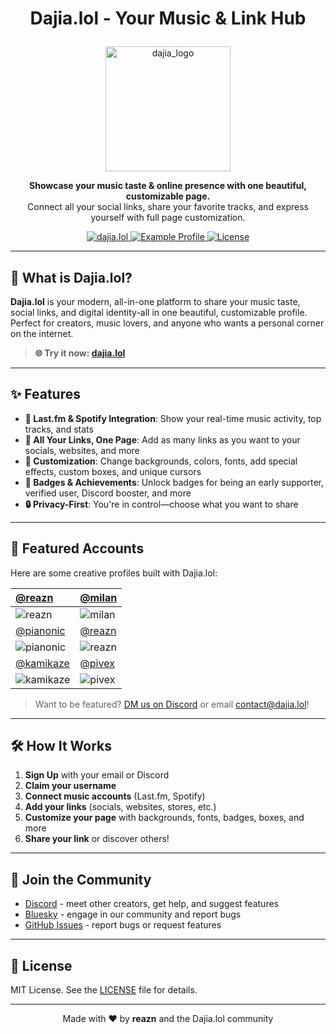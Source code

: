 # <p align="center">Dajia.lol - Your Music & Link Hub</p>
<p align="center">
  <img width="200" height="200" alt="dajia_logo" src="https://github.com/user-attachments/assets/f6fd9e57-ea38-4625-8f51-7794a445a18e" alt="Dajia Logo" />
</p>



<p align="center">
  <strong>Showcase your music taste & online presence with one beautiful, customizable page.</strong><br>
  Connect all your social links, share your favorite tracks, and express yourself with full page customization.
</p>
<p align="center">
  <a href="https://dajia.lol">
    <img src="https://img.shields.io/badge/dajia.lol-8B5CF6?style=for-the-badge" alt="dajia.lol" />
  </a>
  <a href="https://dajia.lol/reazn">
    <img src="https://img.shields.io/badge/Example%20Profile-8B5CF6?style=for-the-badge" alt="Example Profile" />
  </a>
  <a href="https://github.com/reazndev/dajia.lol/blob/main/LICENSE">
    <img src="https://img.shields.io/badge/License-8B5CF6?style=for-the-badge" alt="License" />
  </a>
</p>

---

## 🚀 What is Dajia.lol?

**Dajia.lol** is your modern, all-in-one platform to share your music taste, social links, and digital identity-all in one beautiful, customizable profile. Perfect for creators, music lovers, and anyone who wants a personal corner on the internet.

> **🌐 Try it now: [dajia.lol](https://dajia.lol)**

---

## ✨ Features

- **🎵 Last.fm & Spotify Integration**: Show your real-time music activity, top tracks, and stats
- **🔗 All Your Links, One Page**: Add as many links as you want to your socials, websites, and more
- **🎨 Customization**: Change backgrounds, colors, fonts, add special effects, custom boxes, and unique cursors
- **🏅 Badges & Achievements**: Unlock badges for being an early supporter, verified user, Discord booster, and more
- **🔒 Privacy-First**: You're in control—choose what you want to share

---

## 🌟 Featured Accounts

Here are some creative profiles built with Dajia.lol:

| [@reazn](https://dajia.lol/reazn) | [@milan](https://dajia.lol/milan) |
|:---------------------------------|:--------------------------------|
| ![reazn](https://github.com/user-attachments/assets/abf322b5-b233-4528-9a15-858d2fef1898) | ![milan](https://github.com/user-attachments/assets/10b80f66-874f-49b9-b667-6f71dd076517) |
| [@pianonic](https://dajia.lol/pianonic) | [@reazn](https://dajia.lol/reazn) |
| ![pianonic](https://github.com/user-attachments/assets/4ce60de4-aa7f-48e8-ba52-252593c44c93) | ![reazn](https://github.com/user-attachments/assets/74b00fba-6398-4ce8-8bf0-ae611dd2787b) |
| [@kamikaze](https://dajia.lol/kmkz) | [@pivex](https://dajia.lol/pivex) |
| ![kamikaze](https://github.com/user-attachments/assets/f7667acb-b294-478a-b8b8-42d0a247401e) | ![pivex](https://github.com/user-attachments/assets/9e1540a1-89f1-4b4f-838e-7e213f790cb5) |



> Want to be featured? [DM us on Discord](https://discord.gg/dhNXtEabMZ) or email contact@dajia.lol!

---

## 🛠️ How It Works

1. **Sign Up** with your email or Discord
2. **Claim your username**
3. **Connect music accounts** (Last.fm, Spotify)
4. **Add your links** (socials, websites, stores, etc.)
5. **Customize your page** with backgrounds, fonts, badges, boxes, and more
6. **Share your link** or discover others!

---

## 💬 Join the Community

- [Discord](https://discord.gg/dhNXtEabMZ) - meet other creators, get help, and suggest features
- [Bluesky](https://bsky.app/profile/dajia.lol) - engage in our community and report bugs
- [GitHub Issues](https://github.com/reazndev/dajia.lol/issues) - report bugs or request features

---

## 📄 License

MIT License. See the [LICENSE](LICENSE) file for details.

---

<p align="center">Made with ❤️ by <strong>reazn</strong> and the Dajia.lol community</p>
